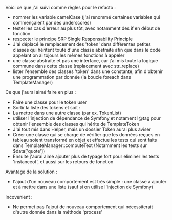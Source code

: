 Voici ce que j'ai suivi comme règles pour le refacto :

- nommer les variable camelCase (j'ai renommé certaines variables qui commençaient par des underscores)
- tester les cas d'erreur au plus tôt, avec notamment des if en début de fonction
- respecter le principe SRP Single Responsability Principle
- J'ai déplacé le remplacement des 'token' dans différentes petites classes qui héritent toute d'une classe abstraite afin que dans le code appelant on ai tojours les mêmes fonctions à appeler
- une classe abstraite et pas une interface, car j'ai mis toute la logique commune dans cette classe (replacement avec str_replace)
- lister l'ensemble des classes 'token' dans une constante, afin d'obtenir une programmation par donnée (la boucle foreach dans TemplateManager)


Ce que j'aurai aimé faire en plus :

- Faire une classe pour le token user
- Sortir la liste des tokens et soit :
- La mettre dans une autre classe (par ex. TokenList)
- utiliser l'injection de dépendance de Symfony et notament !@tag pour obtenir l'ensemble des classes qui hérite de TemplateToken
- J'ai tout mis dans Helper, mais un dossier Token aurai plus aviser
- Créer une classe qui se charge de vérifier que les données reçues en tableau soient transformé en objet et effectue les tests qui sont faits dans TemplateManager::computeText (Notamment les tests sur $data['quote'])
- Ensuite j'aurai aimé ajouter plus de typage fort pour éliminer les tests 'instanceof', et aussi sur les retours de fonction


Avantage de la solution :
- l'ajout d'un nouveau comportement est très simple : une classe à ajouter et à mettre dans une liste (sauf si on utilise l'injection de Symfony)


Incovénient :
- Ne permet pas l'ajout de nouveau comportement qui nécessiterait d'autre donnée dans la méthode 'process'
